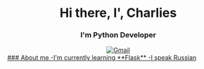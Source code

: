 <div id="header" align="center">
  <h1>Hi there, I', Charlies</h1>
  <h3>I'm Python Developer</h3>
</div>
<div id="socials" align="center">
  <a href="theivangao@gmail.com">
    <img src="https://img.shields.io/badge/Gmail-blue?style=for-the-bage&logo=gmail" alt="Gmail"
  </a>
</div>
### About me
  -I'm currently learning **Flask**
  -I speak Russian
